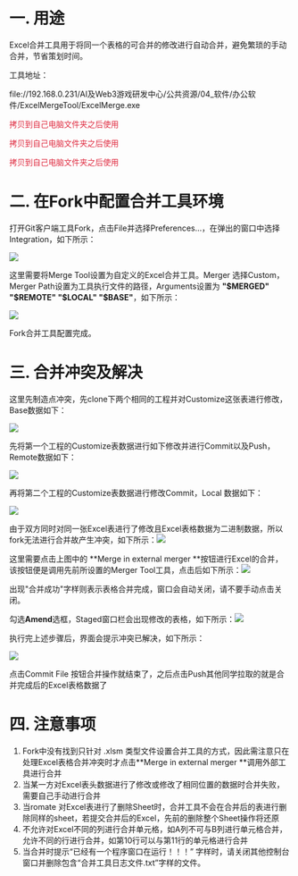 # 一. 用途
Excel合并工具用于将同一个表格的可合并的修改进行自动合并，避免繁琐的手动合并，节省策划时间。

工具地址：

file://192.168.0.231/AI及Web3游戏研发中心/公共资源/04_软件/办公软件/ExcelMergeTool/ExcelMerge.exe

<font style="color:#DF2A3F;">拷贝到自己电脑文件夹之后使用</font>

<font style="color:#DF2A3F;">拷贝到自己电脑文件夹之后使用</font>

<font style="color:#DF2A3F;">拷贝到自己电脑文件夹之后使用</font>

# 二. 在Fork中配置合并工具环境
打开Git客户端工具Fork，点击File并选择Preferences...，在弹出的窗口中选择Integration，如下所示：

![](https://cdn.nlark.com/yuque/0/2024/png/29579282/1735110204427-811a18d7-2d1c-4c5b-9deb-87c3ec697268.png)

这里需要将Merge Tool设置为自定义的Excel合并工具。Merger 选择Custom，Merger Path设置为工具执行文件的路径，Arguments设置为 **"$MERGED" "$REMOTE" "$LOCAL" "$BASE"**，如下所示：

![](https://cdn.nlark.com/yuque/0/2024/png/29579282/1735110742431-410adafe-2e3f-40e8-ad0a-80161bd5cf2e.png)

Fork合并工具配置完成。

# 三. 合并冲突及解决
这里先制造点冲突，先clone下两个相同的工程并对Customize这张表进行修改，Base数据如下：

![](https://cdn.nlark.com/yuque/0/2024/png/29579282/1735112021876-61e66bb1-897d-4267-8db4-0bcd63b4d849.png)

先将第一个工程的Customize表数据进行如下修改并进行Commit以及Push，Remote数据如下：

![](https://cdn.nlark.com/yuque/0/2024/png/29579282/1735112206005-3fe00a2f-bb35-4e43-ac80-c155c284b5db.png)

再将第二个工程的Customize表数据进行修改Commit，Local 数据如下：

![](https://cdn.nlark.com/yuque/0/2024/png/29579282/1735112377271-2282f806-0f4b-42b7-9404-81512af1b575.png)



由于双方同时对同一张Excel表进行了修改且Excel表格数据为二进制数据，所以fork无法进行合并故产生冲突，如下所示：![](https://cdn.nlark.com/yuque/0/2024/png/29579282/1735112793339-f43eff54-578c-4105-84d0-3524fc0a111f.png)

这里需要点击上图中的 **Merge in external merger **按钮进行Excel的合并，该按钮便是调用先前所设置的Merger Tool工具，点击后如下所示：![](https://cdn.nlark.com/yuque/0/2024/png/29579282/1735113061386-37c6b224-2046-4204-b7af-7ce3837d7a91.png)

出现"合并成功"字样则表示表格合并完成，窗口会自动关闭，请不要手动点击关闭。

勾选**Amend**选框，Staged窗口栏会出现修改的表格，如下所示：![](https://cdn.nlark.com/yuque/0/2024/png/29579282/1735113546094-4ca8f8dd-7d58-48a1-827d-2e2a85924f72.png)

执行完上述步骤后，界面会提示冲突已解决，如下所示：

![](https://cdn.nlark.com/yuque/0/2024/png/29579282/1735113762897-4114b7be-bd2a-46f8-ad74-e06202ef1d49.png)

点击Commit File 按钮合并操作就结束了，之后点击Push其他同学拉取的就是合并完成后的Excel表格数据了

# 四. 注意事项
1. Fork中没有找到只针对 .xlsm  类型文件设置合并工具的方式，因此需注意只在处理Excel表格合并冲突时才点击**Merge in external merger **调用外部工具进行合并
2. 当某一方对Excel表头数据进行了修改或修改了相同位置的数据时合并失败，需要自己手动进行合并
3. 当romate 对Excel表进行了删除Sheet时，合并工具不会在合并后的表进行删除同样的sheet，若提交合并后的Excel，先前的删除整个Sheet操作将还原
4. 不允许对Excel不同的列进行合并单元格，如A列不可与B列进行单元格合并，允许不同的行进行合并，如第10行可以与第11行的单元格进行合并
5. 当合并时提示“已经有一个程序窗口在运行！！！” 字样时，请关闭其他控制台窗口并删除包含“合并工具日志文件.txt”字样的文件。

